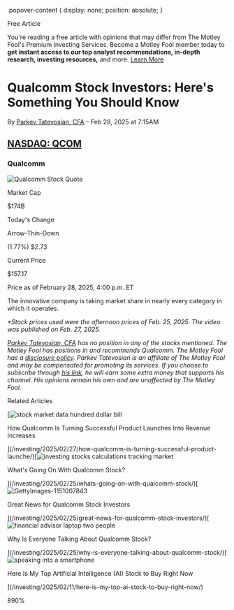 .popover-content { display: none; position: absolute; }

Free Article[](#)

You're reading a free article with opinions that may differ from The Motley Fool's Premium Investing Services. Become a Motley Fool member today to **get instant access to our top analyst recommendations, in-depth research, investing resources,** and more. [Learn More](https://www.fool.com/mms/mark/op-free-tbox-art)

Qualcomm Stock Investors: Here's Something You Should Know
==========================================================

By [Parkev Tatevosian, CFA](/author/20206/) – Feb 28, 2025 at 7:15AM

[NASDAQ: QCOM](/quote/nasdaq/qcom/)
-----------------------------------

### Qualcomm

![Qualcomm Stock Quote](https://g.foolcdn.com/art/companylogos/mark/QCOM.png)

Market Cap

$174B

Today's Change

Arrow-Thin-Down

(1.77%) $2.73

Current Price

$157.17

Price as of February 28, 2025, 4:00 p.m. ET

The innovative company is taking market share in nearly every category in which it operates.

_\*Stock prices used were the afternoon prices of Feb. 25, 2025. The video was published on Feb. 27, 2025._

_[Parkev Tatevosian, CFA](https://www.fool.com/author/20206/) has no position in any of the stocks mentioned. The Motley Fool has positions in and recommends Qualcomm. The Motley Fool has a [disclosure policy](https://www.fool.com/legal/fool-disclosure-policy/)._ _Parkev Tatevosian is an affiliate of The Motley Fool and may be compensated for promoting its services. If you choose to subscribe through [his link](https://fool.com/parkev), he will earn some extra money that supports his channel. His opinions remain his own and are unaffected by The Motley Fool._

Related Articles

[![stock market data hundred dollar bill](https://g.foolcdn.com/image/?url=https%3A%2F%2Fg.foolcdn.com%2Feditorial%2Fimages%2F809119%2Fstock-market-data-hundred-dollar-bill.jpg&op=resize&w=92&h=52)

How Qualcomm Is Turning Successful Product Launches Into Revenue Increases

](/investing/2025/02/27/how-qualcomm-is-turning-successful-product-launche/)[![investing stocks calculations tracking market](https://g.foolcdn.com/image/?url=https%3A%2F%2Fg.foolcdn.com%2Feditorial%2Fimages%2F808669%2Finvesting-stocks-calculations-tracking-market.jpg&op=resize&w=92&h=52)

What's Going On With Qualcomm Stock?

](/investing/2025/02/25/whats-going-on-with-qualcomm-stock/)[![GettyImages-1151007843](https://g.foolcdn.com/image/?url=https%3A%2F%2Fg.foolcdn.com%2Feditorial%2Fimages%2F808819%2Fgettyimages-1151007843.jpg&op=resize&w=92&h=52)

Great News for Qualcomm Stock Investors

](/investing/2025/02/25/great-news-for-qualcomm-stock-investors/)[![financial advisor laptop two people](https://g.foolcdn.com/image/?url=https%3A%2F%2Fg.foolcdn.com%2Feditorial%2Fimages%2F808804%2Ffinancial-advisor-laptop-two-people.jpg&op=resize&w=92&h=52)

Why Is Everyone Talking About Qualcomm Stock?

](/investing/2025/02/25/why-is-everyone-talking-about-qualcomm-stock/)[![speaking into a smartphone](https://g.foolcdn.com/image/?url=https%3A%2F%2Fg.foolcdn.com%2Feditorial%2Fimages%2F806949%2Fspeaking-into-a-smartphone.jpg&op=resize&w=92&h=52)

Here Is My Top Artificial Intelligence (AI) Stock to Buy Right Now

](/investing/2025/02/11/here-is-my-top-ai-stock-to-buy-right-now/)

890%